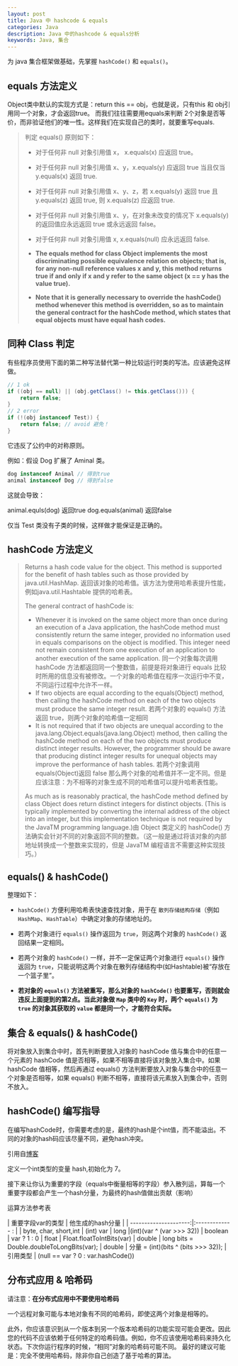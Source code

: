 ```yaml
---
layout: post
title: Java 中 hashcode & equals
categories: Java
description: Java 中的hashcode & equals分析
keywords: Java, 集合
---
```


为 java 集合框架做基础，先掌握 `hashCode()` 和 `equals()`。

## equals  方法定义

Object类中默认的实现方式是：return this == obj，也就是说，只有this 和 obj引用同一个对象，才会返回true。
而我们往往需要用equals来判断 2个对象是否等价，而非验证他们的唯一性。这样我们在实现自己的类时，就要重写equals.

> 判定 equals() 原则如下：
>
> - 对于任何非 null 对象引用值 x， x.equals(x) 应返回 true。
> - 对于任何非 null 对象引用值 x、y，x.equals(y) 应返回 true 当且仅当 y.equals(x) 返回 true.
> - 对于任何非 null 对象引用值 x、y、z，若 x.equals(y) 返回 true 且 y.equals(z) 返回 true, 则 x.equals(z) 应返回 true.
> - 对于任何非 null 对象引用值 x、y，在对象未改变的情况下 x.equals(y) 的返回值应永远返回 true 或永远返回 false。
> - 对于任何非 null 对象引用值 x, x.equals(null) 应永远返回 false.
>
> - **The equals method for class Object implements the most discriminating possible equivalence relation on objects; that is, for any non-null reference values x and y, this method returns true if and only if x and y refer to the same object (x == y has the value true).**
>
> - **Note that it is generally necessary to override the hashCode() method whenever this method is overridden, so as to maintain the general contract for the hashCode method, which states that equal objects must have equal hash codes.**

## 同种 Class 判定

有些程序员使用下面的第二种写法替代第一种比较运行时类的写法。应该避免这样做。

```java
// 1 ok
if ((obj == null) || (obj.getClass() != this.getClass())) {
    return false;
}
// 2 error
if (!(obj instanceof Test)) {
    return false; // avoid 避免！
}
```

它违反了公约中的对称原则。

例如：假设 Dog 扩展了 Aminal 类。

```java
dog instanceof Animal // 得到true
animal instanceof Dog // 得到false
```

这就会导致：

animal.equls(dog) 返回true
dog.equals(animal) 返回false

仅当 Test 类没有子类的时候，这样做才能保证是正确的。

## hashCode 方法定义

> Returns a hash code value for the object. This method is supported for the benefit of hash tables such as those provided by java.util.HashMap. 返回该对象的哈希值。该方法为使用哈希表提升性能，例如java.util.Hashtable 提供的哈希表。
>
> The general contract of hashCode is:
>
> - Whenever it is invoked on the same object more than once during an execution of a Java application, the hashCode method must consistently return the same integer, provided no information used in equals comparisons on the object is modified. This integer need not remain consistent from one execution of an application to another execution of the same application. 同一个对象每次调用 hashCode 方法都返回同一个整数值，前提是将对象进行 equals 比较时所用的信息没有被修改。一个对象的哈希值在程序一次运行中不变，不同运行过程中允许不一样。
> - If two objects are equal according to the equals(Object) method, then calling the hashCode method on each of the two objects must produce the same integer result. 若两个对象的 equals() 方法返回 true，则两个对象的哈希值一定相同
> - It is not required that if two objects are unequal according to the java.lang.Object.equals(java.lang.Object) method, then calling the hashCode method on each of the two objects must produce distinct integer results. However, the programmer should be aware that producing distinct integer results for unequal objects may improve the performance of hash tables. 若两个对象调用 equals(Object)返回 false 那么两个对象的哈希值并不一定不同。但是应该注意：为不相等的对象生成不同的哈希值可以提升哈希表性能。
>
> As much as is reasonably practical, the hashCode method defined by class Object does return distinct integers for distinct objects. (This is typically implemented by converting the internal address of the object into an integer, but this implementation technique is not required by the JavaTM programming language.)由 Object 类定义的 hashCode()  方法确实会针对不同的对象返回不同的整数。（这一般是通过将该对象的内部地址转换成一个整数来实现的，但是 JavaTM 编程语言不需要这种实现技巧。）

## equals() & hashCode()

整理如下：

- `hashCode()` 方便利用哈希表快速查找对象，用于在 `散列存储结构存储`（例如 `HashMap`、`HashTable`）中确定对象的存储地址的。

- 若两个对象进行 `equals()` 操作返回为 `true`，则这两个对象的 `hashCode()` 返回结果一定相同。

- 若两个对象的 `hashCode()` 一样，并不一定保证两个对象进行 `equals()` 操作返回为 `true`，只能说明这两个对象在散列存储结构中(如Hashtable)被“存放在一个篮子里”。

- **若对象的 `equals()` 方法被重写，那么对象的 `hashCode()` 也要重写，否则就会违反上面提到的第2点。当此对象做 `Map` 类中的 `Key` 时，两个 `equals()` 为 `true` 的对象其获取的 `value` 都是同一个，才能符合实际。**

## 集合 & equals() & hashCode()

将对象放入到集合中时，首先判断要放入对象的 hashCode 值与集合中的任意一个元素的 hashCode 值是否相等，如果不相等直接将该对象放入集合中。如果 hashCode 值相等，然后再通过 equals()  方法判断要放入对象与集合中的任意一个对象是否相等，如果 equals() 判断不相等，直接将该元素放入到集合中，否则不放入。

## hashCode() 编写指导

在编写hashCode时，你需要考虑的是，最终的hash是个int值，而不能溢出。不同的对象的hash码应该尽量不同，避免hash冲突。

引用自[博客](http://www.cnblogs.com/lulipro/p/5628750.html "原文")

定义一个int类型的变量 hash,初始化为 7。

接下来让你认为重要的字段（equals中衡量相等的字段）参入散列运，算每一个重要字段都会产生一个hash分量，为最终的hash值做出贡献（影响）

运算方法参考表

| 重要字段var的类型     | 他生成的hash分量   |
| ---------------------:|:-------------   :  |
| byte, char, short,int | (int) var
| long                  |(int)(var ^ (var >>> 32))
| boolean               | var ? 1 : 0
| float                 | Float.floatToIntBits(var)
| double                | long bits = Double.doubleToLongBits(var);
| double                | 分量 = (int)(bits ^ (bits >>> 32));
| 引用类型              | (null == var ? 0 : var.hashCode())

## 分布式应用 & 哈希码

请注意：**在分布式应用中不要使用哈希码**

一个远程对象可能与本地对象有不同的哈希码，即使这两个对象是相等的。

此外，你应该意识到从一个版本到另一个版本哈希码的功能实现可能会更改。因此您的代码不应该依赖于任何特定的哈希码值。例如，你不应该使用哈希码来持久化状态。下次你运行程序的时候，“相同”对象的哈希码可能不同。
最好的建议可能是：完全不使用哈希码，除非你自己创造了基于哈希的算法。
